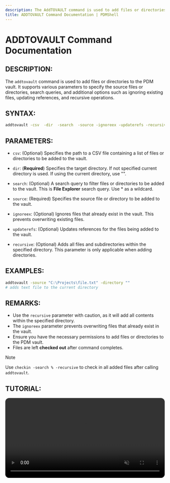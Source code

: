```yaml
---
description: The AddTOVAULT command is used to add files or directories to the PDM vault. It supports various parameters to specify the source files or directories, search queries, and additional options such as ignoring existing files, updating references, and recursive operations.
title: ADDTOVAULT Command Documentation | PDMShell
---
```


# ADDTOVAULT Command Documentation

## DESCRIPTION:
The `addtovault` command is used to add files or directories to the PDM vault. It supports various parameters to specify the source files or directories, search queries, and additional options such as ignoring existing files, updating references, and recursive operations.
## SYNTAX:
```bash
addtovault -csv  -dir  -search  -source -ignoreex -updaterefs -recursive
```

## PARAMETERS:

- `csv`:
(Optional) Specifies the path to a CSV file containing a list of files or directories to be added to the vault.

- `dir`:
(**Required**)
Specifies the target directory. If not specified current directory is used. If using the current directory, use "".

- `search`:
(Optional) A search query to filter files or directories to be added to the vault. This is **File Explorer** search query. Use * as a wildcard.

- `source`:
(Required) Specifies the source file or directory to be added to the vault.

- `ignoreex`:
(Optional) Ignores files that already exist in the vault. This prevents overwriting existing files.

- `updaterefs`:
(Optional) Updates references for the files being added to the vault.

- `recursive`:
(Optional) Adds all files and subdirectories within the specified directory. This parameter is only applicable when adding directories.

## EXAMPLES:
```bash
addtovault -source "C:\Projects\file.txt" -directory ""
# adds text file to the current directory
```

## REMARKS:

- Use the `recursive` parameter with caution, as it will add all contents within the specified directory.
- The `ignoreex` parameter prevents overwriting files that already exist in the vault.
- Ensure you have the necessary permissions to add files or directories to the PDM vault.
- Files are left **checked out** after command completes.

>[!NOTE]
> Use `checkin -search % -recursive` to check in all added files after calling `addtovault`.

## TUTORIAL:
 <video src="https://bluebyte.biz/wp-content/pdmshellvideos/addtovault.mp4" autoplay muted controls style="width: 100%; border-radius: 12px;"></video>